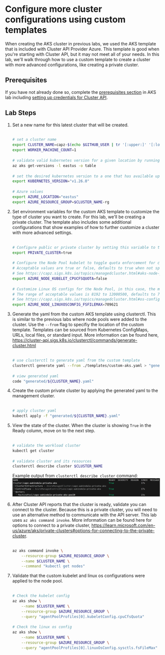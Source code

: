 # Configure more cluster configurations using custom templates

When creating the AKS cluster in previous labs, we used the AKS template that is included with Cluster API Provider Azure. This template is good when you're starting with Cluster API, but it may not meet all of your needs. In this lab, we'll walk through how to use a custom template to create a cluster with more advanced configurations, like creating a private cluster.

## Prerequisites

If you have not already done so, complete the [prerequisites section](./2-managed-aks-cluster.md#prerequisites) in AKS lab including [setting up credentials for Cluster API](./2-managed-aks-cluster.md#setup-service-principal-and-credentials).

## Lab Steps

1. Set a new name for this latest cluster that will be created.

    ```bash

    # set a cluster name
    export CLUSTER_NAME=capz-$(echo $GITHUB_USER | tr '[:upper:]' '[:lower:]')-private-aks
    export WORKER_MACHINE_COUNT=1

    # validate valid kubernetes version for a given location by running
    az aks get-versions -l eastus -o table

    # set the desired kubernetes version to a one that has available upgrades
    export KUBERNETES_VERSION="v1.26.0"

    # Azure values
    export AZURE_LOCATION="eastus"
    export AZURE_RESOURCE_GROUP=$CLUSTER_NAME-rg

    ```

2. Set environment variables for the custom AKS template to customize the type of cluster you want to create. For this lab, we'll be creating a private cluster. The template also includes some additional configurations that show examples of how to further customize a cluster with more advanced settings.

    ```bash

    # Configure public or private cluster by setting this variable to true or false.
    export PRIVATE_CLUSTER=true

    # Configure the Node Pool kubelet to toggle quota enforcement for containers that specify CPU limits.
    # Acceptable values are true or false, defaults to true when not specified.
    # See https://capz.sigs.k8s.io/topics/managedcluster.html#aks-node-pool-kubelet-custom-configuration for more details.
    export AZURE_NODE_KUBELET_CPUCFSQUOTA=false

    # Customize Linux OS configs for the Node Pool, in this case, the maximum number of open files permitted.
    # The range of acceptable values is 8192 to 12000500, defaults to 709620 when not specified.
    # See https://capz.sigs.k8s.io/topics/managedcluster.html#os-configurations-of-linux-agent-nodes-aks for more details.
    export AZURE_NODE_LINUXOSCONFIG_FSFILEMAX=709621

    ```

3. Generate the yaml from the custom AKS template using clusterctl. This is similar to the previous labs where node pools were added to the cluster. Use the `--from` flag to specifiy the location of the custom template. Templates can be sourced from Kubernetes ConfigMaps, URLs, local files, or standard input. More information can be found here, <https://cluster-api.sigs.k8s.io/clusterctl/commands/generate-cluster.html>

    ```bash

    # use clusterctl to generate yaml from the custom template
    clusterctl generate yaml --from ./templates/custom-aks.yaml > "generated/${CLUSTER_NAME}.yaml"

    # view generated yaml
    code "generated/${CLUSTER_NAME}.yaml"

    ```

4. Create the custom private cluster by applying the generated yaml to the management cluster.

    ```bash

    # apply cluster yaml
    kubectl apply -f "generated/${CLUSTER_NAME}.yaml"

    ```

5. View the state of the cluster. When the cluster is showing `True` in the Ready column, move on to the next step.

    ```bash

    # validate the workload cluster
    kubectl get cluster

    # validate cluster and its resources
    clusterctl describe cluster $CLUSTER_NAME

    ```

    Example output from `clusterctl describe cluster` command:
    ![Example output from describe command](/images/capz-private-aks-example.png)

6. After Cluster API reports that the cluster is ready, validate you can connect to the cluster. Because this is a private cluster, you will need to use an alternative method to communicate with the API server. This lab uses `az aks command invoke`. More information can be found here for options to connect to a private cluster, <https://learn.microsoft.com/en-us/azure/aks/private-clusters#options-for-connecting-to-the-private-cluster>.

    ```bash

    az aks command invoke \
        --resource-group $AZURE_RESOURCE_GROUP \
        --name $CLUSTER_NAME \
        --command "kubectl get nodes"

    ```

7. Validate that the custom kubelet and linux os configurations were applied to the node pool.

    ```bash

    # Check the kubelet config
    az aks show \
        --name $CLUSTER_NAME \
        --resource-group $AZURE_RESOURCE_GROUP \
        --query "agentPoolProfiles[0].kubeletConfig.cpuCfsQuota"

    # Check the linux os config
    az aks show \
        --name $CLUSTER_NAME \
        --resource-group $AZURE_RESOURCE_GROUP \
        --query "agentPoolProfiles[0].linuxOsConfig.sysctls.fsFileMax"

    ```
